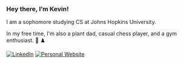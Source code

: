 ### Hey there, I’m Kevin!

I am a sophomore studying CS at Johns Hopkins University.

In my free time, I'm also a plant dad, casual chess player, and a gym enthusiast. 🌱 ♟️

[![LinkedIn](https://img.shields.io/badge/kevinvelasquez9-blue?style=flat&logo=linkedin&labelColor=blue)](https://www.linkedin.com/in/kevinvelasquez9)
[![Personal Website](https://img.shields.io/badge/kevinvelasquez.com-green?style=flat&logo=Google-Chrome&logoColor=white)](https://kevinvelasquez.com)
